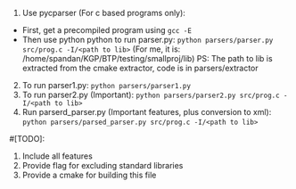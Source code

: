 1. Use pycparser (For c based programs only):
  * First, get a precompiled program using `gcc -E`
  * Then use python python to run parser.py:
    `python parsers/parser.py src/prog.c -I/<path to lib>`
    (For me, it is: /home/spandan/KGP/BTP/testing/smallproj/lib)
  PS: The path to lib is extracted from the cmake extractor, code is in parsers/extractor
2. To run parser1.py:
  `python parsers/parser1.py`
3. To run parser2.py (Important):
  `python parsers/parser2.py src/prog.c -I/<path to lib>`
4. Run parserd_parser.py (Important features, plus conversion to xml):
  `python parsers/parsed_parser.py src/prog.c -I/<path to lib>`

#[TODO]:
1. Include all features
2. Provide flag for excluding standard libraries
3. Provide a cmake for building this file
